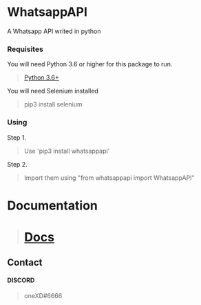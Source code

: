 # WhatsappAPI

A Whatsapp API writed in python

### Requisites

You will need Python 3.6 or higher for this package to run.

> <a href="https://www.python.org/downloads/release/python-360/" target="_blank">Python 3.6+</a>

You will need Selenium installed

> pip3 install selenium

### Using

Step 1.

> Use 'pip3 install whatsappapi'

Step 2.

> Import them using "from whatsappapi import WhatsappAPI"

# Documentation

> # <a href="https://github.com/oneXD/whatsappy/wiki/Documentation" target="_blank">Docs</a>


## Contact

#### DISCORD

> oneXD#6666
